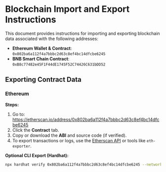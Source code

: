 # Blockchain Import and Export Instructions

This document provides instructions for importing and exporting blockchain data associated with the following addresses:

- **Ethereum Wallet & Contract**: `0x802ba6a112f4a7bbbc2d63c8ef4bc14dfcbe6245`
- **BNB Smart Chain Contract**: `0xB8c77482e45F1F44dE1745F52C74426C631bDD52`

## Exporting Contract Data

### Ethereum

**Steps:**

1. Go to: https://etherscan.io/address/0x802ba6a112f4a7bbbc2d63c8ef4bc14dfcbe6245
2. Click the **Contract** tab.
3. Copy or download the **ABI** and source code (if verified).
4. To export transactions or logs, use the [Etherscan API](https://docs.etherscan.io/) or tools like `eth-exporter`.

**Optional CLI Export (Hardhat):**
```bash
npx hardhat verify 0x802ba6a112f4a7bbbc2d63c8ef4bc14dfcbe6245 --network mainnet
